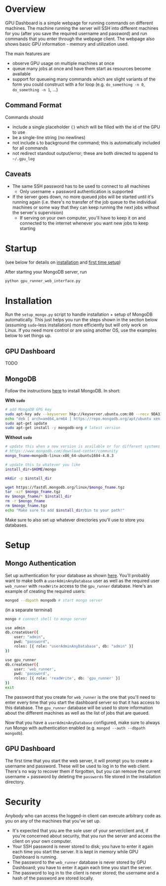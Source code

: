 # Overview

GPU Dashboard is a simple webpage for running commands on different machines. The machine running the server will SSH into different machines for you (after you save the required username and password) and run commands that you enter through the webpage client. The webpage also shows basic GPU information - memory and utilization used.

The main features are
* observe GPU usage on multiple machines at once
* queue many jobs at once and have them start as resources become available
* support for queueing many commands which are slight variants of the form you could construct with a for loop (e.g. `do_something -n 0`, `do_something -n 1`, ...)

## Command Format
Commands should
* include a single placeholder `{}` which will be filled with the id of the GPU to use
* be a single-line string (no newlines)
* not include `&` to background the command; this is automatically included for all commands
* not redirect standout output/error; these are both directed to append to `~/.gpu_log`

## Caveats
* The same SSH password has to be used to connect to all machines
  * Only username + password authentication is supported
* If the server goes down, no more queued jobs will be started until it's running again (i.e. there's no transfer of the job queue to the individual machines or some way that they can keep running the next jobs without the server's supervision)
  * If serving on your own computer, you'll have to keep it on and connected to the internet whenever you want new jobs to keep starting

# Startup

(see below for details on [installation](#installation) and [first time setup](#setup))

After starting your MongoDB server, run

```bash
python gpu_runner_web_interface.py
```

# Installation

Run the `setup_mongo.py` script to handle installation + setup of MongoDB automatically. This just helps you run the steps shown in the section below (assuming `sudo`-less installation) more efficiently but will only work on Linux. If you need more control or are using another OS, use the examples below to set things up.

## GPU Dashboard

TODO

## MongoDB

Follow the instructions [here][mongo_install] to install MongoDB. In short:

**With `sudo`**

```bash
# add MongoDB GPG key
sudo apt-key adv --keyserver hkp://keyserver.ubuntu.com:80 --recv 9DA31620334BD75D9DCB49F368818C72E52529D4
echo "deb [ arch=amd64,arm64 ] https://repo.mongodb.org/apt/ubuntu xenial/mongodb-org/4.0 multiverse" | sudo tee /etc/apt/sources.list.d/mongodb-org-4.0.list
sudo apt-get update
sudo apt-get install -y mongodb-org # latest version
```

**Without `sudo`**

```bash
# update this when a new version is available or for different systems
# https://www.mongodb.com/download-center/community
mongo_fname=mongodb-linux-x86_64-ubuntu1604-4.0.3

# update this to whatever you like
install_dir=$HOME/mongo

mkdir -p $install_dir

wget https://fastdl.mongodb.org/linux/$mongo_fname.tgz
tar -xzf $mongo_fname.tgz
mv $mongo_fname/* $install_dir
rm -r $mongo_fname
rm $mongo_fname.tgz
echo "Make sure to add $install_dir/bin to your path!"
```

Make sure to also set up whatever directories you'll use to store you databases.

[mongo_install]: https://docs.mongodb.com/manual/tutorial/install-mongodb-on-ubuntu/
[auth]: https://docs.mongodb.com/manual/tutorial/enable-authentication/

# Setup

## Mongo Authentication
Set up authentication for your database as shown [here][auth]. You'll probably want to make both a `userAdminAnyDatabase` user as well as the required user `web_runner` with `readWrite` access to the `gpu_runner` database. Here's an example of creating the required users:

```bash
mongod --dbpath mongodb # start mongo server
```

(in a separate terminal)

```bash
mongo # connect shell to mongo server

use admin
db.createUser({
    user: "admin",
    pwd: "password",
    roles: [{ role: "userAdminAnyDatabase", db: "admin" }]
})

use gpu_runner
db.createUser({
    user: 'web_runner',
    pwd: 'password',
    roles: [{ role: 'readWrite', db: 'gpu_runner' }]
})
exit
```

The password that you create for `web_runner` is the one that you'll need to enter every time that you start the dashboard server so that it has access to this database. The `gpu_runner` database will be used to store information about the different machines as well as the list of jobs that are queued.

Now that you have a `userAdminAnyDatabase` configured, make sure to always run Mongo with authentication enabled (e.g. `mongod --auth --dbpath mongodb`).

## GPU Dashboard

The first time that you start the web server, it will prompt you to create a username and password. These will be used to log in to the web client. There's no way to recover them if forgotten, but you can remove the current username + password by deleting the `passwords` file stored in the installation directory.

# Security
Anybody who can access the logged-in client can execute arbitrary code as you on any of the machines that you've set up.

* It's expected that you are the sole user of your server/client and, if you're concerned about security, that you run the server and access the client on your own computer.
* Your SSH password is never stored to disk; you have to enter it again each time you start the server. It is kept in memory while GPU Dashboard is running.
* The password to the `web_runner` database is never stored by GPU Dashboard; you have to enter it again each time you start the server.
* The password to log in to the client is never stored; the username and a hash of the password are stored locally.
